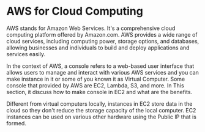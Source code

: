 # AWS for Cloud Computing

AWS stands for Amazon Web Services. It's a comprehensive cloud computing platform offered by Amazon.com. AWS provides a wide range of cloud services, including computing power, storage options, and databases, allowing businesses and individuals to build and deploy applications and services easily. 

In the context of AWS, a console refers to a web-based user interface that allows users to manage and interact with various AWS services and you can make instance in it or some of you known it as Virtual Computer. Some console that provided by AWS are EC2, Lambda, S3, and more. In This section, it discuss how to make console in EC2 and what are the benefits.

Different from virtual computers locally, instances in EC2 store data in the cloud so they don't reduce the storage capacity of the local computer. EC2 instances can be used on various other hardware using the Public IP that is formed.
